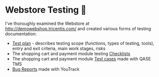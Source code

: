 # Webstore Testing 🛒

I've thoroughly examined the Webstore at http://demowebshop.tricentis.com/ and created various forms of testing documentation: 

 <ul>
<li>  <a href="https://docs.google.com/spreadsheets/d/16krBv6Jabk3qJGJLq6K4PcOnR-w-ybE-gC-GyuNNWn8/edit?usp=sharing">Test plan</a> - describes testing scope (functions, types of testing, tools), entry and exit criteria, main work stages, risks </li> 
<li>  The shopping cart and payment module testing <a href="https://docs.google.com/spreadsheets/d/1R70osqwKOiKxO7jai11IsxBSnajkva2ENSdmXIPDqQA/edit?usp=sharing"> Checklists </a> </li>
<li>  The shopping cart and payment module <a href="https://drive.google.com/file/d/1A34_uAw8a7MqtKbj1d8NA2Q_wBjOMiSP/view?usp=sharing">Test cases</a> made with QASE TMS   </li>
<li>  <a href="https://drive.google.com/drive/folders/1yo0KwXsfc2XslVhXnI9ZhvMyIh1IXJ4X?usp=sharing">Bug Reports</a> made with YouTrack</li>
</ul>

